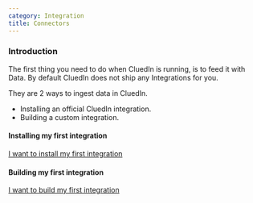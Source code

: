 ```yaml
---
category: Integration
title: Connectors
---
```


### Introduction

The first thing you need to do when CluedIn is running, is to feed it with Data. By default CluedIn does not ship any Integrations for you.

They are 2 ways to ingest data in CluedIn.

- Installing an official CluedIn integration.
- Building a custom integration.

#### Installing my first integration

[I want to install my first integration](/docs/1-Integration/install-integration.html)

#### Building my first integration

[I want to build my first integration](/docs/1-Integration/build-integration.html)